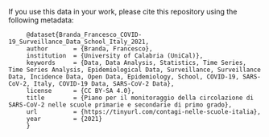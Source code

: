 
If you use this data in your work, please cite this repository using the following metadata:

         
         @dataset{Branda_Francesco_COVID-19_Surveillance_Data_School_Italy_2021,
         author       = {Branda, Francesco},
         institution  = {University of Calabria (UniCal)},
         keywords     = {Data, Data Analysis, Statistics, Time Series, Time Series Analysis, Epidemiological Data, Surveillance, Surveillance Data, Incidence Data, Open Data, Epidemiology, School, COVID-19, SARS-CoV-2, Italy, COVID-19 Data, SARS-CoV-2 Data},
         license      = {CC BY-SA 4.0},
         title        = {Piano per il monitoraggio della circolazione di SARS-CoV-2 nelle scuole primarie e secondarie di primo grado},
         url          = {https://tinyurl.com/contagi-nelle-scuole-italia},
         year         = {2021}
         }
